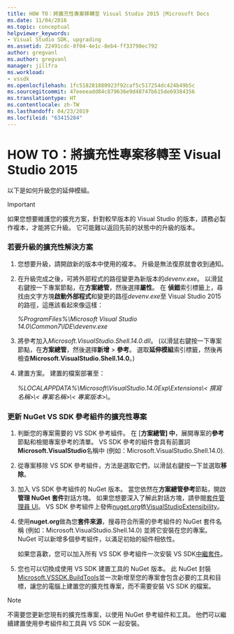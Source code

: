 ```yaml
---
title: HOW TO：將擴充性專案移轉至 Visual Studio 2015 |Microsoft Docs
ms.date: 11/04/2016
ms.topic: conceptual
helpviewer_keywords:
- Visual Studio SDK, upgrading
ms.assetid: 22491cdc-8f04-4e1c-8eb4-ff33798ec792
author: gregvanl
ms.author: gregvanl
manager: jillfra
ms.workload:
- vssdk
ms.openlocfilehash: 1fc518281880923f92caf5c517254dc424b49b5c
ms.sourcegitcommit: 47eeeeadd84c879636e9d48747b615de69384356
ms.translationtype: HT
ms.contentlocale: zh-TW
ms.lasthandoff: 04/23/2019
ms.locfileid: "63415284"
---
```

# <a name="how-to-migrate-extensibility-projects-to-visual-studio-2015"></a>HOW TO：將擴充性專案移轉至 Visual Studio 2015
以下是如何升級您的延伸模組。

> [!IMPORTANT]
> 如果您想要維護您的擴充方案，針對較早版本的 Visual Studio 的版本，請務必製作複本，才能將它升級。 它可能難以返回先前的狀態中的升級的版本。

### <a name="to-upgrade-an-extensibility-solution"></a>若要升級的擴充性解決方案

1. 您想要升級，請開啟新的版本中使用的複本。 升級是無法復原就會收到通知。

2. 在升級完成之後，可將外部程式的路徑變更為新版本的*devenv.exe*。 以滑鼠右鍵按一下專案節點，在**方案總管**，然後選擇**屬性**。 在 **偵錯**索引標籤上，尋找由文字方塊**啟動外部程式**和變更的路徑*devenv.exe*至 Visual Studio 2015 的路徑，這應該看起來像這樣：

     *%ProgramFiles%\Microsoft Visual Studio 14.0\Common7\IDE\devenv.exe*

3. 將參考加入*Microsoft.VisualStudio.Shell.14.0.dll*。 (以滑鼠右鍵按一下專案節點，在**方案總管**，然後選擇**新增** > **參考**。 選取**延伸模組**索引標籤，然後再檢查**Microsoft.VisualStudio.Shell.14.0**。)

4. 建置方案。 建置的檔案部署至：

     *%LOCALAPPDATA%\Microsoft\VisualStudio.14.0Exp\Extensions\\< 撰寫名稱\>\\< 專案名稱\>\\< 專案版本\>\\*。

### <a name="to-update-an-extensibility-project-to-nuget-vs-sdk-reference-assemblies"></a>更新 NuGet VS SDK 參考組件的擴充性專案

1. 判斷您的專案需要的 VS SDK 參考組件。  在 [**方案總管] 中**，展開專案的**參考**節點和檢閱專案參考的清單。  VS SDK 參考的組件會具有前置詞**Microsoft.VisualStudio**名稱中 (例如：Microsoft.VisualStudio.Shell.14.0).

2. 從專案移除 VS SDK 參考組件，方法是選取它們，以滑鼠右鍵按一下並選取**移除**。

3. 加入 VS SDK 參考組件的 NuGet 版本。  當您依然在**方案總管參考**節點，開啟**管理 NuGet 套件**對話方塊。  如果您想要深入了解此對話方塊，請參閱[套件管理員 UI](/NuGet/Tools/Package-Manager-UI)。 VS SDK 參考組件上發佈[nuget.org](http://www.nuget.org)依[VisualStudioExtensibility](http://www.nuget.org/profiles/VisualStudioExtensibility)。

4. 使用**nuget.org**做為您**套件來源**，搜尋符合所需的參考組件的 NuGet 套件名稱 (例如：Microsoft.VisualStudio.Shell.14.0) 並將它安裝在您的專案。  NuGet 可以新增多個參考組件，以滿足初始的組件相依性。

     如果您喜歡，您可以加入所有 VS SDK 參考組件一次安裝 VS SDK[中繼套件](http://www.nuget.org/packages/VSSDK_Reference_Assemblies)。

5. 您也可以切換成使用 VS SDK 建置工具的 NuGet 版本。 此 NuGet 封裝[Microsoft.VSSDK.BuildTools](http://www.nuget.org/packages/Microsoft.VSSDK.BuildTools)並一次新增至您的專案會包含必要的工具和目標，讓您的電腦上建置您的擴充性專案，而不需要安裝 VS SDK 的檔案。

> [!NOTE]
> 不需要您更新您現有的擴充性專案，以使用 NuGet 參考組件和工具。  他們可以繼續建置使用參考組件和工具與 VS SDK 一起安裝。